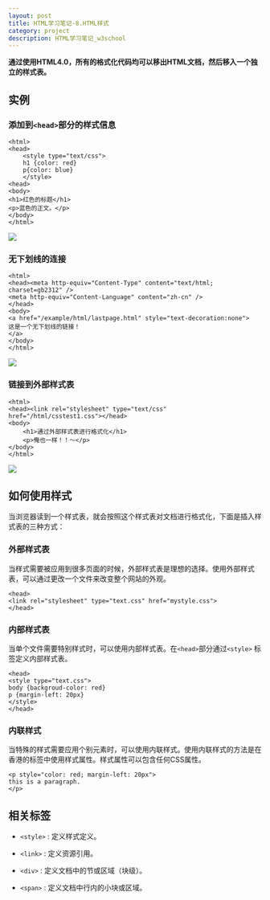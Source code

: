 ```yaml
---
layout: post
title: HTML学习笔记-8.HTML样式
category: project
description: HTML学习笔记_w3school
---
```


**通过使用HTML4.0，所有的格式化代码均可以移出HTML文档，然后移入一个独立的样式表。**

## 实例

### 添加到`<head>`部分的样式信息

    <html>
    <head>
        <style type="text/css">
        h1 {color: red}
        p{color: blue}
        </style>
    <head>
    <body>
    <h1>红色的标题</h1>
    <p>蓝色的正文。</p>
    </body>
    </html>

![](http://7xrabv.com1.z0.glb.clouddn.com/hcss.jpg)

### 无下划线的连接

    <html>
    <head><meta http-equiv="Content-Type" content="text/html; charset=gb2312" />
    <meta http-equiv="Content-Language" content="zh-cn" />
    </head>
    <body>
    <a href="/example/html/lastpage.html" style="text-decoration:none">
    这是一个无下划线的链接！
    </a>
    </body>
    </html>

![](http://7xrabv.com1.z0.glb.clouddn.com/linkk.jpg)

### 链接到外部样式表

    <html>
    <head><link rel="stylesheet" type="text/css" href="/html/csstest1.css"></head>
    <body>
        <h1>通过外部样式表进行格式化</h1>
        <p>俺也一样！！～</p>
    </body>
    </html>

![](http://7xrabv.com1.z0.glb.clouddn.com/outerlink.jpg)

## 如何使用样式

当浏览器读到一个样式表，就会按照这个样式表对文档进行格式化，下面是插入样式表的三种方式：

### 外部样式表

当样式需要被应用到很多页面的时候，外部样式表是理想的选择。使用外部样式表，可以通过更改一个文件来改变整个网站的外观。

    <head>
    <link rel="stylesheet" type="text.css" href="mystyle.css">
    </head>

### 内部样式表

当单个文件需要特别样式时，可以使用内部样式表。在`<head>`部分通过`<style>` 标签定义内部样式表。

    <head>
    <style type="text.css">
    body {backgroud-color: red}
    p {margin-left: 20px}
    </style>
    </head>

### 内联样式

当特殊的样式需要应用个别元素时，可以使用内联样式。使用内联样式的方法是在香港的标签中使用样式属性。样式属性可以包含任何CSS属性。

    <p style="color: red; margin-left: 20px">
    this is a paragraph.
    </p>

## 相关标签

* `<style>` : 定义样式定义。

* `<link>` : 定义资源引用。

* `<div>` : 定义文档中的节或区域（块级）。

* `<span>` : 定义文档中行内的小块或区域。



